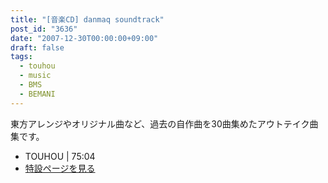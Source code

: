 ```yaml
---
title: "[音楽CD] danmaq soundtrack"
post_id: "3636"
date: "2007-12-30T00:00:00+09:00"
draft: false
tags:
  - touhou
  - music
  - BMS
  - BEMANI
---
```


東方アレンジやオリジナル曲など、過去の自作曲を30曲集めたアウトテイク曲集です。

* TOUHOU | 75:04
* [特設ページを見る](https://danmaq.com/!/dst/)
